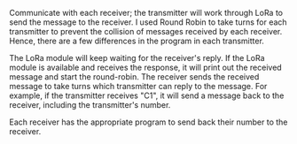 Communicate with each receiver; the transmitter will work through LoRa to send the message to the receiver. I used Round Robin to take turns for each transmitter to prevent the collision of messages received by each receiver. Hence, there are a few differences in the program in each transmitter.

The LoRa module will keep waiting for the receiver's reply. If the LoRa module is available and receives the response, it will print out the received message and start the round-robin. The receiver sends the received message to take turns which transmitter can reply to the message. For example, if the transmitter receives "C1", it will send a message back to the receiver, including the transmitter's number.

Each receiver has the appropriate program to send back their number to the receiver.
